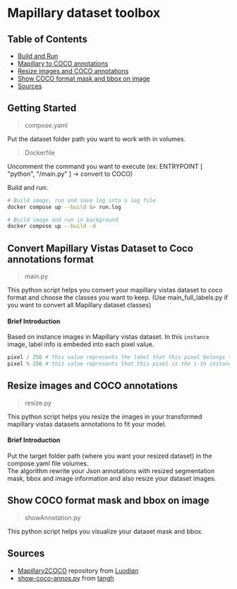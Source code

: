 # Mapillary dataset toolbox


## Table of Contents

* [Build and Run](#Build-and-Run)
* [Mapillary to COCO annotations](#Convert-Mapillary-Vistas-Dataset-to-Coco-annotations-format)
* [Resize images and COCO annotations](#Resize-images-and-COCO-annotations)
* [Show COCO format mask and bbox on image](#Show-COCO-format-mask-and-bbox-on-image)
* [Sources](#Sources)


## Getting Started

>compose.yaml

Put the dataset folder path you want to work with in volumes.

>Dockerfile

Uncomment the command you want to execute (ex: ENTRYPOINT [ "python", "/main.py" ] -> convert to COCO)

Build and run:
```zsh
# Build image, run and save log into a log file
docker compose up --build &> run.log 
```
```zsh
# Build image and run in background
docker compose up --build -d 
```


## Convert Mapillary Vistas Dataset to Coco annotations format

>main.py

This python script helps you convert your mapillary vistas dataset to coco format and choose the classes you want to keep. (Use main_full_labels.py if you want to convert all Mapillary dataset classes)

#### Brief Introduction

Based on instance images in Mapillary vistas dataset.
In this `instance` image, label info is embeded into each pixel value.

```python
pixel / 256 # this value represents the label that this pixel belongs to.
pixel % 256 # this value represents that this pixel is the i-th instance of its label.
```


## Resize images and COCO annotations

>resize.py

This python script helps you resize the images in your transformed mapillary vistas datasets annotations to fit your model.

#### Brief Introduction

Put the target folder path (where you want your resized dataset) in the compose.yaml file volumes. \
The algorithm rewrite your Json annotations with resized segmentation mask, bbox and image information and also resize your dataset images.



## Show COCO format mask and bbox on image

>showAnnotation.py

This python script helps you visualize your dataset mask and bbox.

## Sources

* [Mapillary2COCO](https://github.com/Luodian/Mapillary2COCO) repository from [Luodian](https://github.com/Luodian)
* [show-coco-annos.py](https://gist.github.com/tangh/0d398813dd3e64a72d830149c0363742) from [tangh](https://gist.github.com/tangh)

